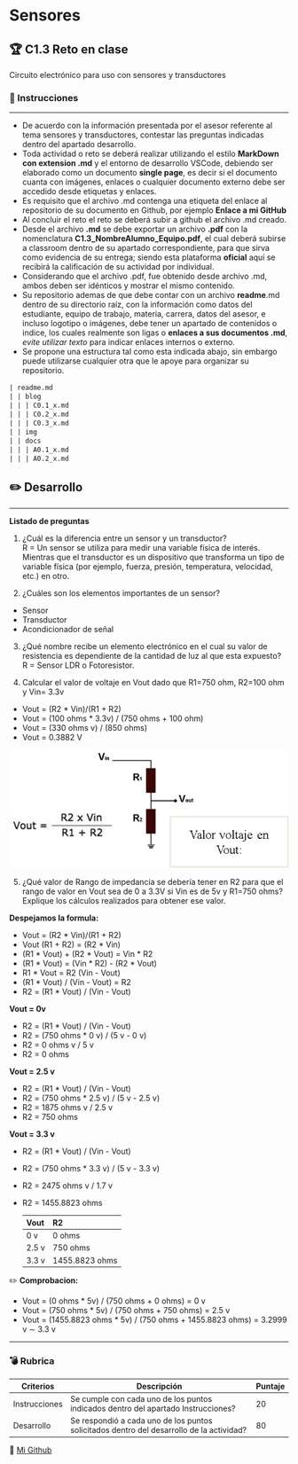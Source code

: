 # Sensores

## :trophy: C1.3 Reto en clase

Circuito electrónico para uso con sensores y transductores

### :blue_book: Instrucciones
___

- De acuerdo con la información presentada por el asesor referente al tema sensores y transductores, contestar las preguntas indicadas dentro del apartado desarrollo.
- Toda actividad o reto se deberá realizar utilizando el estilo **MarkDown con extension .md** y el entorno de desarrollo VSCode, debiendo ser elaborado como un documento **single page**, es decir si el documento cuanta con imágenes, enlaces o cualquier documento externo debe ser accedido desde etiquetas y enlaces.
- Es requisito que el archivo .md contenga una etiqueta del enlace al repositorio de su documento en Github, por ejemplo **Enlace a mi GitHub**
- Al concluir el reto el reto se deberá subir a github el archivo .md creado.
- Desde el archivo **.md** se debe exportar un archivo **.pdf** con la nomenclatura **C1.3_NombreAlumno_Equipo.pdf**, el cual deberá subirse a classroom dentro de su apartado correspondiente, para que sirva como evidencia de su entrega; siendo esta plataforma **oficial** aquí se recibirá la calificación de su actividad por individual.
- Considerando que el archivo .pdf, fue obtenido desde archivo .md, ambos deben ser idénticos y mostrar el mismo contenido.
- Su repositorio ademas de que debe contar con un archivo **readme**.md dentro de su directorio raíz, con la información como datos del estudiante, equipo de trabajo, materia, carrera, datos del asesor, e incluso logotipo o imágenes, debe tener un apartado de contenidos o indice, los cuales realmente son ligas o **enlaces a sus documentos .md**, _evite utilizar texto_ para indicar enlaces internos o externo.
- Se propone una estructura tal como esta indicada abajo, sin embargo puede utilizarse cualquier otra que le apoye para organizar su repositorio.


```  
| readme.md
| | blog
| | | C0.1_x.md
| | | C0.2_x.md
| | | C0.3_x.md
| | img
| | docs
| | | A0.1_x.md
| | | A0.2_x.md
```

## :pencil2: Desarrollo

___

**Listado de preguntas**

1. ¿Cuál es la diferencia entre un sensor y un transductor?  
   R = Un sensor se utiliza para medir una variable física de interés. Mientras que el transductor es un dispositivo que transforma un tipo de variable física (por ejemplo, fuerza, presión, temperatura, velocidad, etc.) en otro.

2. ¿Cuáles son los elementos importantes de un sensor?  
+ Sensor
+ Transductor
+ Acondicionador de señal

3. ¿Qué nombre recibe un elemento electrónico en el cual su valor de resistencia es dependiente de la cantidad de luz al que esta expuesto?   
    R = Sensor LDR o Fotoresistor.

4. Calcular el valor de voltaje en Vout dado que R1=750 ohm, R2=100 ohm y Vin= 3.3v  
+ Vout = (R2 * Vin)/(R1 + R2) 
+ Vout = (100 ohms * 3.3v) / (750 ohms + 100 ohm)
+ Vout = (330 ohms v) / (850 ohms)
+ Vout = 0.3882 V

![SensoresTransductoresCircuitoVout](../img/C1.x_SensoresTransductoresCircuitoVout.png)

5. ¿Qué valor de Rango de impedancia se debería tener en R2 para que el rango de valor en Vout sea de 0 a 3.3V si Vin es de 5v y R1=750 ohms? Explique los cálculos realizados para obtener ese valor.

**Despejamos la formula:** 
+ Vout = (R2 * Vin)/(R1 + R2) 
+ Vout (R1 + R2) = (R2 * Vin)
+ (R1 * Vout) + (R2 * Vout) = Vin * R2
+ (R1 * Vout) = (Vin * R2) - (R2 * Vout)
+ R1 * Vout = R2 (Vin - Vout)
+ (R1 * Vout) / (Vin - Vout) = R2
+ R2 = (R1 * Vout) / (Vin - Vout)

**Vout = 0v**
+ R2 = (R1 * Vout) / (Vin - Vout)
+ R2 = (750 ohms * 0 v) / (5 v - 0 v)
+ R2 = 0 ohms v / 5 v
+ R2 = 0 ohms

**Vout = 2.5 v**
+ R2 = (R1 * Vout) / (Vin - Vout)
+ R2 = (750 ohms * 2.5 v) / (5 v - 2.5 v)
+ R2 = 1875 ohms v / 2.5 v
+ R2 = 750 ohms

**Vout = 3.3 v**
+ R2 = (R1 * Vout) / (Vin - Vout)
+ R2 = (750 ohms * 3.3 v) / (5 v - 3.3 v)
+ R2 = 2475 ohms v / 1.7 v
+ R2 = 1455.8823 ohms

    Vout | R2 |
    ----|----|
    0 v | 0 ohms |
    2.5 v | 750 ohms |
    3.3 v | 1455.8823 ohms |

:pencil2: **Comprobacion:**

+ Vout = (0 ohms * 5v) / (750 ohms + 0 ohms) = 0 v
+ Vout = (750 ohms * 5v) / (750 ohms + 750 ohms) = 2.5 v  
+ Vout = (1455.8823 ohms * 5v) / (750 ohms + 1455.8823 ohms) = 3.2999 v ∼ 3.3 v
___

### :bomb: Rubrica

| Criterios     | Descripción                                                                                  | Puntaje |
| ------------- | -------------------------------------------------------------------------------------------- | ------- |
| Instrucciones | Se cumple con cada uno de los puntos indicados dentro del apartado Instrucciones?            | 20 |
| Desarrollo    | Se respondió a cada uno de los puntos solicitados dentro del desarrollo de la actividad?     | 80      |

:wolf: [Mi Github](https://github.com/Alfredopflc/Sistemas-Programables) 
